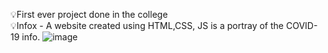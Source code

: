 💡First ever project done in the college<br>
💡Infox - A website created using HTML,CSS, JS is a portray of the COVID-19 info.
![image](https://user-images.githubusercontent.com/70832614/194729511-74ec1ef6-b785-4afa-95aa-2220bc7e9577.png)

